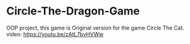# Circle-The-Dragon-Game
OOP project, this game is Original version for the game Circle The Cat.
video:
https://youtu.be/zAtL7bvHVWw

